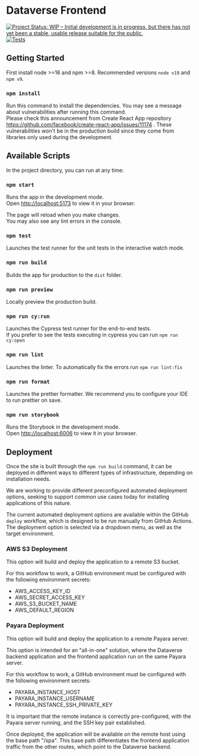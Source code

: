 # Dataverse Frontend

[![Project Status: WIP – Initial development is in progress, but there has not yet been a stable, usable release suitable for the public.](https://www.repostatus.org/badges/latest/wip.svg)](https://www.repostatus.org/#wip)
[![Tests](https://github.com/IQSS/dataverse-frontend/actions/workflows/test.yml/badge.svg)](https://github.com/IQSS/dataverse-frontend/actions/workflows/test.yml)

## Getting Started

First install node >=16 and npm >=8. Recommended versions `node v19` and `npm v9`.

### `npm install`

Run this command to install the dependencies. You may see a message about vulnerabilities after running this command. \
Please check this announcement from Create React App repository https://github.com/facebook/create-react-app/issues/11174 .
These vulnerabilities won't be in the production build since they come from libraries only used during the development.

## Available Scripts

In the project directory, you can run at any time:

### `npm start`

Runs the app in the development mode.\
Open [http://localhost:5173](http://localhost:5173) to view it in your browser.

The page will reload when you make changes.\
You may also see any lint errors in the console.

### `npm test`

Launches the test runner for the unit tests in the interactive watch mode.

### `npm run build`

Builds the app for production to the `dist` folder.

### `npm run preview`

Locally preview the production build.

### `npm run cy:run`

Launches the Cypress test runner for the end-to-end tests. \
If you prefer to see the tests executing in cypress you can run `npm run cy:open`

### `npm run lint`

Launches the linter. To automatically fix the errors run `npm run lint:fix`

### `npm run format`

Launches the prettier formatter. We recommend you to configure your IDE to run prettier on save.

### `npm run storybook`

Runs the Storybook in the development mode.\
Open [http://localhost:6006](http://localhost:6006) to view it in your browser.

## Deployment

Once the site is built through the `npm run build` command, it can be deployed in different ways to different types of infrastructure, depending on installation needs.

We are working to provide different preconfigured automated deployment options, seeking to support common use cases today for installing applications of this nature.

The current automated deployment options are available within the GitHub `deploy` workflow, which is designed to be run manually from GitHub Actions. The deployment option is selected via a dropdown menu, as well as the target environment.

### AWS S3 Deployment

This option will build and deploy the application to a remote S3 bucket.

For this workflow to work, a GitHub environment must be configured with the following environment secrets:

- AWS_ACCESS_KEY_ID
- AWS_SECRET_ACCESS_KEY
- AWS_S3_BUCKET_NAME
- AWS_DEFAULT_REGION

### Payara Deployment

This option will build and deploy the application to a remote Payara server.

This option is intended for an "all-in-one" solution, where the Dataverse backend application and the frontend application run on the same Payara server.

For this workflow to work, a GitHub environment must be configured with the following environment secrets:

- PAYARA_INSTANCE_HOST
- PAYARA_INSTANCE_USERNAME
- PAYARA_INSTANCE_SSH_PRIVATE_KEY

It is important that the remote instance is correctly pre-configured, with the Payara server running, and the SSH key pair established.

Once deployed, the application will be available on the remote host using the base path "/spa". This base path differentiates the frontend application traffic from the other routes, which point to the Dataverse backend.
